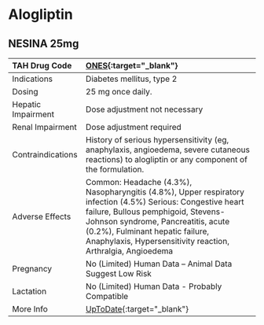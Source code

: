 # Alogliptin

## NESINA 25mg

| TAH Drug Code      | [ONES](https://www.tahsda.org.tw/drugs/hissearch.php?drug_code=ONES){:target="_blank"}                                                                                                                                                                                                     |
|:-------------------|:-------------------------------------------------------------------------------------------------------------------------------------------------------------------------------------------------------------------------------------------------------------------------------------------|
| Indications        | Diabetes mellitus, type 2                                                                                                                                                                                                                                                                  |
| Dosing             | 25 mg once daily.                                                                                                                                                                                                                                                                          |
| Hepatic Impairment | Dose adjustment not necessary                                                                                                                                                                                                                                                              |
| Renal Impairment   | Dose adjustment required                                                                                                                                                                                                                                                                   |
| Contraindications  | History of serious hypersensitivity (eg, anaphylaxis, angioedema, severe cutaneous reactions) to alogliptin or any component of the formulation.                                                                                                                                           |
| Adverse Effects    | Common: Headache (4.3%), Nasopharyngitis (4.8%), Upper respiratory infection (4.5%) Serious: Congestive heart failure, Bullous pemphigoid, Stevens-Johnson syndrome, Pancreatitis, acute (0.2%), Fulminant hepatic failure, Anaphylaxis, Hypersensitivity reaction, Arthralgia, Angioedema |
| Pregnancy          | No (Limited) Human Data – Animal Data Suggest Low Risk                                                                                                                                                                                                                                     |
| Lactation          | No (Limited) Human Data - Probably Compatible                                                                                                                                                                                                                                              |
| More Info          | [UpToDate](https://www.uptodate.com/contents/alogliptin-drug-information){:target="_blank"}                                                                                                                                                                                                |

